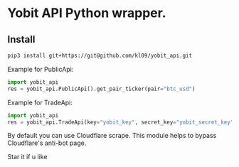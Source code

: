 
Yobit API Python wrapper.
=========================

## Install
```bash
pip3 install git+https://git@github.com/kl09/yobit_api.git
```

>

Example for PublicApi:

```python
import yobit_api
res = yobit_api.PublicApi().get_pair_ticker(pair="btc_usd")
```


>

Example for TradeApi:

```python
import yobit_api
res = yobit_api.TradeApi(key="yobit_key", secret_key="yobit_secret_key").get_info()
```

By default you can use Cloudflare scrape. This module helps to bypass Cloudflare's anti-bot page.

Star it if u like

